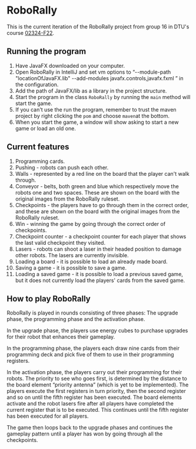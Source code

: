 # RoboRally
This is the current iteration of the RoboRally project from group 16 in DTU's course [02324-F22](https://kurser.dtu.dk/course/02324).

## Running the program
1. Have JavaFX downloaded on your computer.
2. Open RoboRally in IntelliJ and set vm options to “--module-path
   "locationOfJavaFX.lib" --add-modules javafx.controls,javafx.fxml ” in the
   configuration.
3. Add the path of JavaFX/lib as a library in the project structure.
4. Start the program in the class `RoboRally` by running the `main` method will start the game.
5. If you can't use the run the program, remember to trust the maven project by right clicking the `pom` and choose `maven`at the bottom.
6. When you start the game, a window will show asking to start a new game or load an old one.

## Current features
1. Programming cards.
2. Pushing - robots can push each other.
3. Walls - represented by a red line on the board that the player can't walk through.
4. Conveyor - belts, both green and blue which respectively move the robots one and two spaces. These are shown on the board with the original images from the RoboRally ruleset.
5. Checkpoints - the players have to go through them in the correct order, and these are shown on the board with the original images from the RoboRally ruleset.
6. Win - winning the game by going through the correct order of checkpoints.
7. Checkpoint counter - a checkpoint counter for each player that shows the last valid checkpoint they visited.
8. Lasers - robots can shoot a laser in their headed position to damage other robots. The lasers are currently invisible.
9. Loading a board - it is possible to load an already made board.
10. Saving a game - it is possible to save a game.
11. Loading a saved game - it is possible to load a previous saved game, but it does not currently load the players' cards from the saved game.


## How to play RoboRally
RoboRally is played in rounds consisting of three phases: The upgrade phase, the
programming phase and the activation phase.

In the upgrade phase, the players use energy cubes to purchase upgrades for their robot
that enhances their gameplay.

In the programming phase, the players each draw nine cards from their programming deck
and pick five of them to use in their programming registers.

In the activation phase, the players carry out their programming for their robots. The priority
to see who goes first, is determined by the distance to the board element “priority antenna”
(which is yet to be implemented). The players execute the first registers in turn priority, then
the second register and so on until the fifth register has been executed. The board elements
activate and the robot lasers fire after all players have completed the current register that is
to be executed. This continues until the fifth register has been executed for all players. 

The game then loops back to the upgrade phases and continues the gameplay pattern until a player has won by going
through all the checkpoints.